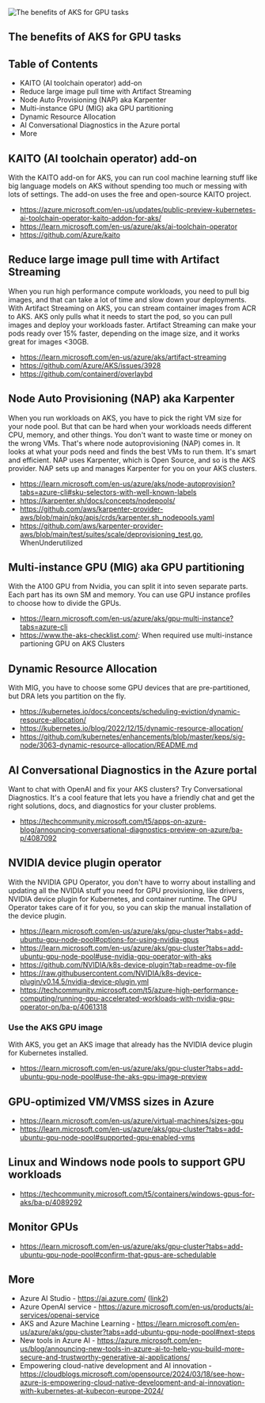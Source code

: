 ![The benefits of AKS for GPU tasks](https://techcommunity.microsoft.com/t5/image/serverpage/image-id/555626iD7CB610B35852CDB/image-size/medium?v=v2&px=400)

## The benefits of AKS for GPU tasks

## Table of Contents

- KAITO (AI toolchain operator) add-on
- Reduce large image pull time with Artifact Streaming
- Node Auto Provisioning (NAP) aka Karpenter
- Multi-instance GPU (MIG) aka GPU partitioning
- Dynamic Resource Allocation
- AI Conversational Diagnostics in the Azure portal
- More

## KAITO (AI toolchain operator) add-on 
With the KAITO add-on for AKS, you can run cool machine learning stuff like big language models on AKS without spending too much or messing with lots of settings. The add-on uses the free and open-source KAITO project.
- https://azure.microsoft.com/en-us/updates/public-preview-kubernetes-ai-toolchain-operator-kaito-addon-for-aks/
- https://learn.microsoft.com/en-us/azure/aks/ai-toolchain-operator
- https://github.com/Azure/kaito

## Reduce large image pull time with Artifact Streaming
When you run high performance compute workloads, you need to pull big images, and that can take a lot of time and slow down your deployments. With Artifact Streaming on AKS, you can stream container images from ACR to AKS. AKS only pulls what it needs to start the pod, so you can pull images and deploy your workloads faster. Artifact Streaming can make your pods ready over 15% faster, depending on the image size, and it works great for images <30GB.
- https://learn.microsoft.com/en-us/azure/aks/artifact-streaming
- https://github.com/Azure/AKS/issues/3928
- https://github.com/containerd/overlaybd

## Node Auto Provisioning (NAP) aka Karpenter
When you run workloads on AKS, you have to pick the right VM size for your node pool. But that can be hard when your workloads needs different CPU, memory, and other things. You don't want to waste time or money on the wrong VMs. That's where node autoprovisioning (NAP) comes in. It looks at what your pods need and finds the best VMs to run them. It's smart and efficient. NAP uses Karpenter, which is Open Source, and so is the AKS provider. NAP sets up and manages Karpenter for you on your AKS clusters.
- https://learn.microsoft.com/en-us/azure/aks/node-autoprovision?tabs=azure-cli#sku-selectors-with-well-known-labels
- https://karpenter.sh/docs/concepts/nodepools/
- https://github.com/aws/karpenter-provider-aws/blob/main/pkg/apis/crds/karpenter.sh_nodepools.yaml
- https://github.com/aws/karpenter-provider-aws/blob/main/test/suites/scale/deprovisioning_test.go, WhenUnderutilized
  
## Multi-instance GPU (MIG) aka GPU partitioning
With the A100 GPU from Nvidia, you can split it into seven separate parts. Each part has its own SM and memory. You can use GPU instance profiles to choose how to divide the GPUs.
- https://learn.microsoft.com/en-us/azure/aks/gpu-multi-instance?tabs=azure-cli
- https://www.the-aks-checklist.com/: When required use multi-instance partioning GPU on AKS Clusters

## Dynamic Resource Allocation
With MIG, you have to choose some GPU devices that are pre-partitioned, but DRA lets you partition on the fly.
- https://kubernetes.io/docs/concepts/scheduling-eviction/dynamic-resource-allocation/
- https://kubernetes.io/blog/2022/12/15/dynamic-resource-allocation/
- https://github.com/kubernetes/enhancements/blob/master/keps/sig-node/3063-dynamic-resource-allocation/README.md

## AI Conversational Diagnostics in the Azure portal
Want to chat with OpenAI and fix your AKS clusters? Try Conversational Diagnostics. It's a cool feature that lets you have a friendly chat and get the right solutions, docs, and diagnostics for your cluster problems.
- https://techcommunity.microsoft.com/t5/apps-on-azure-blog/announcing-conversational-diagnostics-preview-on-azure/ba-p/4087092
    
## NVIDIA device plugin operator
With the NVIDIA GPU Operator, you don't have to worry about installing and updating all the NVIDIA stuff you need for GPU provisioning, like drivers, NVIDIA device plugin for Kubernetes, and container runtime. The GPU Operator takes care of it for you, so you can skip the manual installation of the device plugin.
- https://learn.microsoft.com/en-us/azure/aks/gpu-cluster?tabs=add-ubuntu-gpu-node-pool#options-for-using-nvidia-gpus
- https://learn.microsoft.com/en-us/azure/aks/gpu-cluster?tabs=add-ubuntu-gpu-node-pool#use-nvidia-gpu-operator-with-aks
- https://github.com/NVIDIA/k8s-device-plugin?tab=readme-ov-file
- https://raw.githubusercontent.com/NVIDIA/k8s-device-plugin/v0.14.5/nvidia-device-plugin.yml
- https://techcommunity.microsoft.com/t5/azure-high-performance-computing/running-gpu-accelerated-workloads-with-nvidia-gpu-operator-on/ba-p/4061318

### Use the AKS GPU image
With AKS, you get an AKS image that already has the NVIDIA device plugin for Kubernetes installed.
- https://learn.microsoft.com/en-us/azure/aks/gpu-cluster?tabs=add-ubuntu-gpu-node-pool#use-the-aks-gpu-image-preview

## GPU-optimized VM/VMSS sizes in Azure
- https://learn.microsoft.com/en-us/azure/virtual-machines/sizes-gpu
- https://learn.microsoft.com/en-us/azure/aks/gpu-cluster?tabs=add-ubuntu-gpu-node-pool#supported-gpu-enabled-vms

## Linux and Windows node pools to support GPU workloads
- https://techcommunity.microsoft.com/t5/containers/windows-gpus-for-aks/ba-p/4089292

## Monitor GPUs
- https://learn.microsoft.com/en-us/azure/aks/gpu-cluster?tabs=add-ubuntu-gpu-node-pool#confirm-that-gpus-are-schedulable

## More
- Azure AI Studio - https://ai.azure.com/ ([link2](https://azure.microsoft.com/en-us/products/ai-studio))
- Azure OpenAI service - https://azure.microsoft.com/en-us/products/ai-services/openai-service
- AKS and Azure Machine Learning - https://learn.microsoft.com/en-us/azure/aks/gpu-cluster?tabs=add-ubuntu-gpu-node-pool#next-steps
- New tools in Azure AI - https://azure.microsoft.com/en-us/blog/announcing-new-tools-in-azure-ai-to-help-you-build-more-secure-and-trustworthy-generative-ai-applications/
- Empowering cloud-native development and AI innovation - https://cloudblogs.microsoft.com/opensource/2024/03/18/see-how-azure-is-empowering-cloud-native-development-and-ai-innovation-with-kubernetes-at-kubecon-europe-2024/
